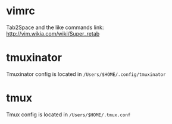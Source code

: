 # vimrc
Tab2Space and the like commands link: http://vim.wikia.com/wiki/Super_retab

# tmuxinator
Tmuxinator config is located in `/Users/$HOME/.config/tmuxinator`

# tmux
Tmux config is located in `/Users/$HOME/.tmux.conf`
